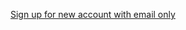 [Sign up for new account with email only](/docs/guides/pwd-optional-new-sign-up-email/react/main/)
<!--No React JS avail - send to Node JS instead-->
